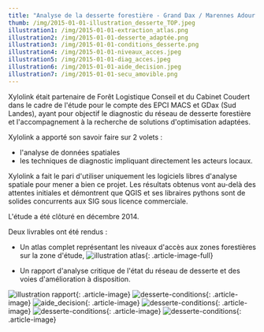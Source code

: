 ```yaml
---
title: "Analyse de la desserte forestière - Grand Dax / Marennes Adour Côtes Océanes"
thumb: /img/2015-01-01-illustration_desserte_TOP.jpeg
illustration1: /img/2015-01-01-extraction_atlas.png
illustration2: /img/2015-01-01-desserte_adaptée.png
illustration3: /img/2015-01-01-conditions_desserte.png
illustration4: /img/2015-01-01-niveaux_acces.jpeg
illustration5: /img/2015-01-01-diag_acces.jpeg
illustration6: /img/2015-01-01-aide_decision.jpeg
illustration7: /img/2015-01-01-secu_amovible.png
---
```


Xylolink était partenaire de Forêt Logistique Conseil et du Cabinet Coudert dans le cadre de l'étude pour le compte des EPCI MACS et GDax (Sud Landes), ayant pour objectif le diagnostic du réseau de desserte forestière et l'accompagnement à la recherche de solutions d'optimisation adaptées.

Xylolink a apporté son savoir faire sur 2 volets :

- l'analyse de données spatiales
- les techniques de diagnostic impliquant directement les acteurs locaux.

Xylolink a fait le pari d'utiliser uniquement les logiciels libres d'analyse spatiale pour mener a bien ce projet. Les résultats obtenus vont au-delà des attentes initiales et démontrent que QGIS et ses libraires pythons sont de solides concurrents aux SIG sous licence commerciale.

L'étude a été clôturé en décembre 2014.

Deux livrables ont été rendus :

- Un atlas complet représentant les niveaux d'accès aux zones forestières sur la zone d'étude,
![illustration atlas]({{page.illustration1}}){: .article-image-full}

- Un rapport d'analyse critique de l'état du réseau de desserte et des voies d'amélioration à disposition.

![illustration rapport]({{page.illustration2}}){: .article-image}
![desserte-conditions]({{page.illustration3}}){: .article-image}
![aide_decision]({{page.illustration4}}){: .article-image}
![desserte-conditions]({{page.illustration5}}){: .article-image}
![desserte-conditions]({{page.illustration6}}){: .article-image}
![desserte-conditions]({{page.illustration7}}){: .article-image}
